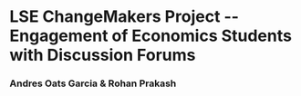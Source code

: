 # LSE ChangeMakers Project -- Engagement of Economics Students with Discussion Forums
### Andres Oats Garcia & Rohan Prakash
